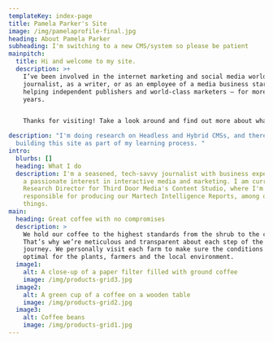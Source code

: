 ```yaml
---
templateKey: index-page
title: Pamela Parker's Site
image: /img/pamelaprofile-final.jpg
heading: About Pamela Parker
subheading: I'm switching to a new CMS/system so please be patient
mainpitch:
  title: Hi and welcome to my site.
  description: >+
    I’ve been involved in the internet marketing and social media world — as a
    journalist, as a writer, or as an employee of a media business start-up
    helping independent publishers and world-class marketers — for more than 20
    years.


    Thanks for visiting! Take a look around and find out more about what I do.

description: "I'm doing research on Headless and Hybrid CMSs, and therefore am
  building this site as part of my learning process. "
intro:
  blurbs: []
  heading: What I do
  description: I'm a seasoned, tech-savvy journalist with business experience and
    a passionate interest in interactive media and marketing. I am currently
    Research Director for Third Door Media's Content Studio, where I'm
    responsible for producing our Martech Intelligence Reports, among other
    things.
main:
  heading: Great coffee with no compromises
  description: >
    We hold our coffee to the highest standards from the shrub to the cup.
    That’s why we’re meticulous and transparent about each step of the coffee’s
    journey. We personally visit each farm to make sure the conditions are
    optimal for the plants, farmers and the local environment.
  image1:
    alt: A close-up of a paper filter filled with ground coffee
    image: /img/products-grid3.jpg
  image2:
    alt: A green cup of a coffee on a wooden table
    image: /img/products-grid2.jpg
  image3:
    alt: Coffee beans
    image: /img/products-grid1.jpg
---
```

